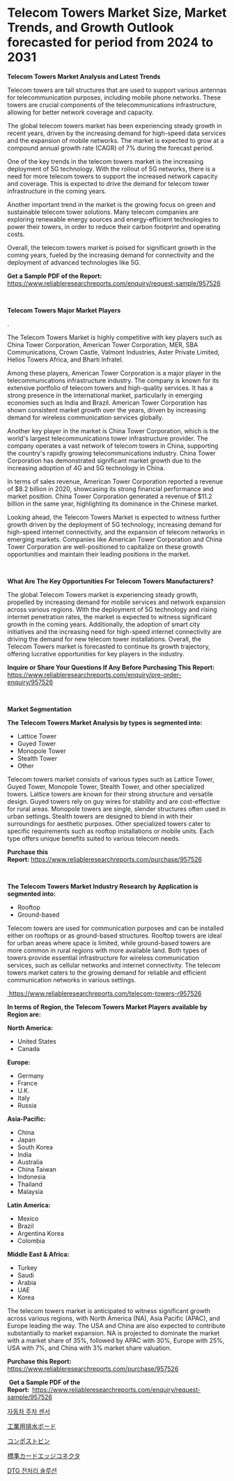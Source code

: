 <p><h1>Telecom Towers Market Size, Market Trends, and Growth Outlook forecasted for period from 2024 to 2031</h1></p><p><strong>Telecom Towers Market Analysis and Latest Trends</strong></p>
<p><p>Telecom towers are tall structures that are used to support various antennas for telecommunication purposes, including mobile phone networks. These towers are crucial components of the telecommunications infrastructure, allowing for better network coverage and capacity.</p><p>The global telecom towers market has been experiencing steady growth in recent years, driven by the increasing demand for high-speed data services and the expansion of mobile networks. The market is expected to grow at a compound annual growth rate (CAGR) of 7% during the forecast period.</p><p>One of the key trends in the telecom towers market is the increasing deployment of 5G technology. With the rollout of 5G networks, there is a need for more telecom towers to support the increased network capacity and coverage. This is expected to drive the demand for telecom tower infrastructure in the coming years.</p><p>Another important trend in the market is the growing focus on green and sustainable telecom tower solutions. Many telecom companies are exploring renewable energy sources and energy-efficient technologies to power their towers, in order to reduce their carbon footprint and operating costs.</p><p>Overall, the telecom towers market is poised for significant growth in the coming years, fueled by the increasing demand for connectivity and the deployment of advanced technologies like 5G.</p></p>
<p><strong>Get a Sample PDF of the Report:&nbsp;</strong> <a href="https://www.reliableresearchreports.com/enquiry/request-sample/957526">https://www.reliableresearchreports.com/enquiry/request-sample/957526</a></p>
<p>&nbsp;</p>
<p><strong>Telecom Towers Major Market Players</strong></p>
<p><p>.</p><p>The Telecom Towers Market is highly competitive with key players such as China Tower Corporation, American Tower Corporation, MER, SBA Communications, Crown Castle, Valmont Industries, Aster Private Limited, Helios Towers Africa, and Bharti Infratel. </p><p>Among these players, American Tower Corporation is a major player in the telecommunications infrastructure industry. The company is known for its extensive portfolio of telecom towers and high-quality services. It has a strong presence in the international market, particularly in emerging economies such as India and Brazil. American Tower Corporation has shown consistent market growth over the years, driven by increasing demand for wireless communication services globally.</p><p>Another key player in the market is China Tower Corporation, which is the world's largest telecommunications tower infrastructure provider. The company operates a vast network of telecom towers in China, supporting the country's rapidly growing telecommunications industry. China Tower Corporation has demonstrated significant market growth due to the increasing adoption of 4G and 5G technology in China.</p><p>In terms of sales revenue, American Tower Corporation reported a revenue of $8.2 billion in 2020, showcasing its strong financial performance and market position. China Tower Corporation generated a revenue of $11.2 billion in the same year, highlighting its dominance in the Chinese market.</p><p>Looking ahead, the Telecom Towers Market is expected to witness further growth driven by the deployment of 5G technology, increasing demand for high-speed internet connectivity, and the expansion of telecom networks in emerging markets. Companies like American Tower Corporation and China Tower Corporation are well-positioned to capitalize on these growth opportunities and maintain their leading positions in the market.</p></p>
<p>&nbsp;</p>
<p><strong>What Are The Key Opportunities For Telecom Towers Manufacturers?</strong></p>
<p><p>The global Telecom Towers market is experiencing steady growth, propelled by increasing demand for mobile services and network expansion across various regions. With the deployment of 5G technology and rising internet penetration rates, the market is expected to witness significant growth in the coming years. Additionally, the adoption of smart city initiatives and the increasing need for high-speed internet connectivity are driving the demand for new telecom tower installations. Overall, the Telecom Towers market is forecasted to continue its growth trajectory, offering lucrative opportunities for key players in the industry.</p></p>
<p><strong>Inquire or Share Your Questions If Any Before Purchasing This Report:</strong> <a href="https://www.reliableresearchreports.com/enquiry/pre-order-enquiry/957526">https://www.reliableresearchreports.com/enquiry/pre-order-enquiry/957526</a></p>
<p>&nbsp;</p>
<p><strong>Market Segmentation</strong></p>
<p><strong>The Telecom Towers Market Analysis by types is segmented into:</strong></p>
<p><ul><li>Lattice Tower</li><li>Guyed Tower</li><li>Monopole Tower</li><li>Stealth Tower</li><li>Other</li></ul></p>
<p><p>Telecom towers market consists of various types such as Lattice Tower, Guyed Tower, Monopole Tower, Stealth Tower, and other specialized towers. Lattice towers are known for their strong structure and versatile design. Guyed towers rely on guy wires for stability and are cost-effective for rural areas. Monopole towers are single, slender structures often used in urban settings. Stealth towers are designed to blend in with their surroundings for aesthetic purposes. Other specialized towers cater to specific requirements such as rooftop installations or mobile units. Each type offers unique benefits suited to various telecom needs.</p></p>
<p><strong>Purchase this Report:&nbsp;</strong><a href="https://www.reliableresearchreports.com/purchase/957526">https://www.reliableresearchreports.com/purchase/957526</a></p>
<p>&nbsp;</p>
<p><strong>The Telecom Towers Market Industry Research by Application is segmented into:</strong></p>
<p><ul><li>Rooftop</li><li>Ground-based</li></ul></p>
<p><p>Telecom towers are used for communication purposes and can be installed either on rooftops or as ground-based structures. Rooftop towers are ideal for urban areas where space is limited, while ground-based towers are more common in rural regions with more available land. Both types of towers provide essential infrastructure for wireless communication services, such as cellular networks and internet connectivity. The telecom towers market caters to the growing demand for reliable and efficient communication networks in various settings.</p></p>
<p><a href="https://www.reliableresearchreports.com/telecom-towers-r957526">&nbsp;https://www.reliableresearchreports.com/telecom-towers-r957526</a></p>
<p><strong>In terms of Region, the Telecom Towers Market Players available by Region are:</strong></p>
<p>
    <p> <strong> North America: </strong>
        <ul>
            <li>United States</li>
            <li>Canada</li>
        </ul>
        </p> 
    <p> <strong> Europe: </strong>
        <ul>
            <li>Germany</li>
            <li>France</li>
            <li>U.K.</li>
            <li>Italy</li>
            <li>Russia</li>
        </ul>
        </p> 
    <p> <strong> Asia-Pacific: </strong>
        <ul>
            <li>China</li>
            <li>Japan</li>
            <li>South Korea</li>
            <li>India</li>
            <li>Australia</li>
            <li>China Taiwan</li>
            <li>Indonesia</li>
            <li>Thailand</li>
            <li>Malaysia</li>
        </ul>
        </p> 
    <p> <strong> Latin America: </strong>
        <ul>
            <li>Mexico</li>
            <li>Brazil</li>
            <li>Argentina Korea</li>
            <li>Colombia</li>
        </ul>
        </p> 
    <p> <strong> Middle East & Africa: </strong>
        <ul>
            <li>Turkey</li>
            <li>Saudi</li>
            <li>Arabia</li>
            <li>UAE</li>
            <li>Korea</li>
        </ul>
    </p>
    </p>
<p><p>The telecom towers market is anticipated to witness significant growth across various regions, with North America (NA), Asia Pacific (APAC), and Europe leading the way. The USA and China are also expected to contribute substantially to market expansion. NA is projected to dominate the market with a market share of 35%, followed by APAC with 30%, Europe with 25%, USA with 7%, and China with 3% market share valuation.</p></p>
<p><strong>Purchase this Report: </strong><a href="https://www.reliableresearchreports.com/purchase/957526">https://www.reliableresearchreports.com/purchase/957526</a></p>
<p>&nbsp;<strong>Get a Sample PDF of the Report:&nbsp;&nbsp;</strong><a href="https://www.reliableresearchreports.com/enquiry/request-sample/957526">https://www.reliableresearchreports.com/enquiry/request-sample/957526</a></p>
<p><strong></strong></p>
<p><p><a href="https://medium.com/@jaceykeebler/%EC%9E%90%EB%8F%99%EC%B0%A8-%EC%A3%BC%EC%B0%A8-%EC%84%BC%EC%84%9C-%EC%82%B0%EC%97%85-%EB%B6%84%EC%84%9D-%EB%B3%B4%EA%B3%A0%EC%84%9C-%EC%9D%91%EC%9A%A9-%ED%94%84%EB%A1%9C%EA%B7%B8%EB%9E%A8-%EC%A7%80%EC%97%AD-%EA%B2%BD%EC%9F%81-%EC%A0%84%EB%9E%B5%EC%97%90-%EB%94%B0%EB%A5%B8-%EC%8B%9C%EC%9E%A5-%EA%B7%9C%EB%AA%A8-%EC%A0%90%EC%9C%A0%EC%9C%A8-%EB%8F%99%ED%96%A5-2024-2031-5d2b8bba8250">자동차 주차 센서</a></p><p><a href="https://medium.com/@brittanyvon2023/%E7%94%A3%E6%A5%AD%E7%94%A8%E6%8E%92%E6%B0%B4%E3%83%9C%E3%83%BC%E3%83%89%E5%B8%82%E5%A0%B4%E3%81%AE%E3%82%B5%E3%82%A4%E3%82%BA%E3%81%AF-%E5%B9%B4%E5%B9%B3%E5%9D%87%E6%88%90%E9%95%B7%E7%8E%87-%E3%81%A7%E6%88%90%E9%95%B7%E3%81%97%E3%81%A6%E3%81%8A%E3%82%8A-%E3%81%93%E3%81%AE%E3%83%AC%E3%83%9D%E3%83%BC%E3%83%88%E3%81%AF%E3%82%BF%E3%82%A4%E3%83%97-%E3%82%A2%E3%83%97%E3%83%AA%E3%82%B1%E3%83%BC%E3%82%B7%E3%83%A7%E3%83%B3-%E6%88%90%E9%95%B7-%E3%81%8A%E3%82%88%E3%81%B32024%E5%B9%B4%E3%81%8B%E3%82%892031%E5%B9%B4%E3%81%BE%E3%81%A7%E3%81%AE%E4%BA%88%E6%B8%AC%E3%81%AB%E9%96%A2%E3%81%99%E3%82%8B%E5%88%86%E6%9E%90%E3%82%92%E3%82%AB%E3%83%90%E3%83%BC%E3%81%97%E3%81%A6%E3%81%84%E3%81%BE%E3%81%99-3cf60885b68c">工業用排水ボード</a></p><p><a href="https://github.com/laurenreichert/Market-Research-Report-List-2/blob/main/2182116151580.md">コンポストビン</a></p><p><a href="https://github.com/vtbvgl20191192/Market-Research-Report-List-2/blob/main/6389653151579.md">標準カードエッジコネクタ</a></p><p><a href="https://medium.com/@antosuigrtley99783676/%EA%B8%80%EB%A1%9C%EB%B2%8C-dtg-%EA%B0%80%EA%B3%B5-%EC%A0%84%EC%B2%98%EB%A6%AC-%EC%86%94%EB%A3%A8%EC%85%98-%EC%8B%9C%EC%9E%A5%EC%9D%98-%ED%8F%AC%EA%B4%84%EC%A0%81-%EB%B6%84%EC%84%9D-%EC%84%B1%EC%9E%A5-%EB%8F%99%ED%96%A5-%EB%B0%8F-%EC%8B%9C%EC%9E%A5-%EC%98%88%EC%B8%A1-2024-2031-124d71bfb9ce">DTG 전처리 솔루션</a></p></p>